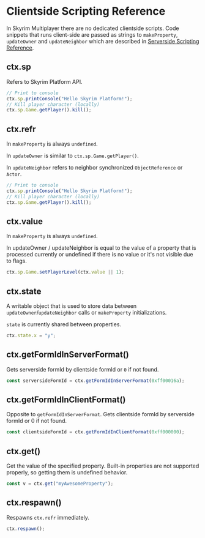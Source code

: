 # Clientside Scripting Reference

In Skyrim Multiplayer there are no dedicated clientside scripts. Code snippets that runs client-side are passed as strings to `makeProperty`, `updateOwner` and `updateNeighbor` which are described in [Serverside Scripting Reference](!docs_serverside_scripting_reference.md).

## ctx.sp

Refers to Skyrim Platform API.

```typescript
// Print to console
ctx.sp.printConsole("Hello Skyrim Platform!");
// Kill player character (locally)
ctx.sp.Game.getPlayer().kill();
```

## ctx.refr

In `makeProperty` is always `undefined`.

In `updateOwner` is similar to `ctx.sp.Game.getPlayer()`.

In `updateNeighbor` refers to neighbor synchronized `ObjectReference` or `Actor`.

```typescript
// Print to console
ctx.sp.printConsole("Hello Skyrim Platform!");
// Kill player character (locally)
ctx.sp.Game.getPlayer().kill();
```

## ctx.value

In `makeProperty` is always `undefined`.

In updateOwner / updateNeighbor is equal to the value of a property that is processed currently or undefined if there is no value or it's not visible due to flags.

```typescript
ctx.sp.Game.setPlayerLevel(ctx.value || 1);
```

## ctx.state

A writable object that is used to store data between `updateOwner`/`updateNeighbor` calls or `makeProperty` initializations.

`state` is currently shared between properties.

```typescript
ctx.state.x = "y";
```

## ctx.getFormIdInServerFormat()

Gets serverside formId by clientside formId or `0` if not found.

```typescript
const serversideFormId = ctx.getFormIdInServerFormat(0xff00016a);
```

## ctx.getFormIdInClientFormat()

Opposite to `getFormIdInServerFormat`. Gets clientside formId by serverside formId or 0 if not found.

```typescript
const clientsideFormId = ctx.getFormIdInClientFormat(0xff000000);
```

## ctx.get()

Get the value of the specified property. Built-in properties are not supported properly, so getting them is undefined behavior.

```typescript
const v = ctx.get("myAwesomeProperty");
```

## ctx.respawn()

Respawns `ctx.refr` immediately.

```typescript
ctx.respawn();
```
